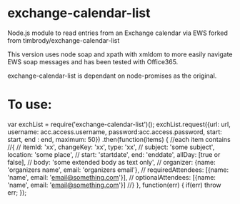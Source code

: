 # exchange-calendar-list
Node.js module to read entries from an Exchange calendar via EWS forked from timbrody/exchange-calendar-list

This version uses node soap and xpath with xmldom to more easily navigate EWS soap messages and has been tested with Office365.

exchange-calendar-list is dependant on node-promises as the original. 

To use:
=======
var exchList = require('exchange-calendar-list')();
exchList.request({url: url, username: acc.access.username, password:acc.access.password, start: start, end : end, maximum: 50})
.then(function(items) {
  //each item contains 
  //{
  //    itemId: 'xx', changeKey: 'xx', type: 'xx', 
  //    subject: 'some subject', location: 'some place',
  //    start: 'startdate', end: 'enddate', allDay: [true or false],
  //    body: 'some extended body as text only',
  //    organizer: {name: 'organizers name', email: 'organizers email'},
  //    requiredAttendees: [{name: 'name', email: 'email@something.com'}],
  //    optionalAttendees: [{name: 'name', email: 'email@something.com'}]
  //}
}, function(err) {
  if(err) throw err;
});
